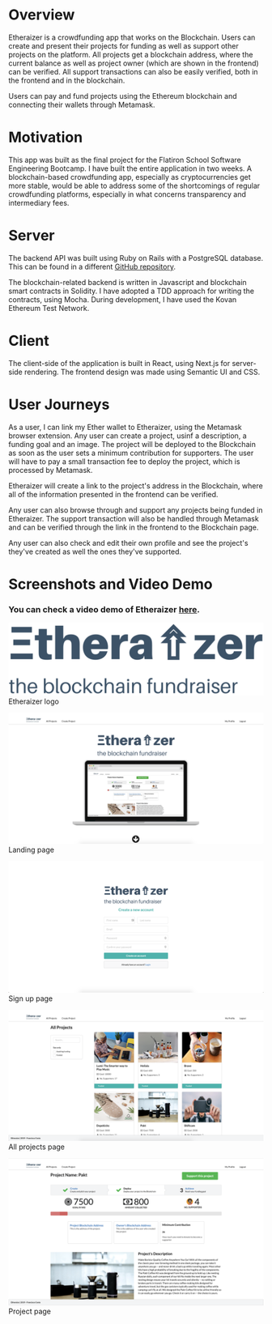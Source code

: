 # Overview

Etheraizer is a crowdfunding app that works on the Blockchain.
Users can create and present their projects for funding as well as support other projects on the platform.
All projects get a blockchain address, where the current balance as well as project owner (which are shown in the frontend) can be verified.
All support transactions can also be easily verified, both in the frontend and in the blockchain.

Users can pay and fund projects using the Ethereum blockchain and connecting their wallets through Metamask.

# Motivation

This app was built as the final project for the Flatiron School Software Engineering Bootcamp. I have built the entire application in two weeks.
A blockchain-based crowdfunding app, especially as cryptocurrencies get more stable, would be able to address some of the shortcomings of regular crowdfunding platforms, especially in what concerns transparency and intermediary fees.

# Server

The backend API was built using Ruby on Rails with a PostgreSQL database. This can be found in a different [GitHub repository](https://github.com/francosta/etheraizer-backend).

The blockchain-related backend is written in Javascript and blockchain smart contracts in Solidity.
I have adopted a TDD approach for writing the contracts, using Mocha.
During development, I have used the Kovan Ethereum Test Network.


# Client

The client-side of the application is built in React, using Next.js for server-side rendering.
The frontend design was made using Semantic UI and CSS.

# User Journeys

As a user, I can link my Ether wallet to Etheraizer, using the Metamask browser extension. Any user can create a project, usinf a description, a funding goal and an image.
The project will be deployed to the Blockchain as soon as the user sets a minimum contribution for supporters. The user will have to pay a small transaction fee to deploy the project, which is processed by Metamask.

Etheraizer will create a link to the project's address in the Blockchain, where all of the information presented in the frontend can be verified.

Any user can also browse through and support any projects being funded in Etheraizer. The support transaction will also be handled through Metamask and can be verified through the link in the frontend to the Blockchain page.

Any user can also check and edit their own profile and see the project's they've created as well the ones they've supported.

# Screenshots and Video Demo

### You can check a video demo of Etheraizer [here](https://youtu.be/lR9p1DDKhJE). 

![EtheraizerLogo](https://github.com/francosta/etheraizer-frontend/blob/master/public/Screenshots/logo.png)
Etheraizer logo

![LandingPage](https://github.com/francosta/etheraizer-frontend/blob/master/public/Screenshots/landingPage.png)
Landing page

![signUpForm](https://github.com/francosta/etheraizer-frontend/blob/master/public/Screenshots/signUp.png)
Sign up page

![AllProjects](https://github.com/francosta/etheraizer-frontend/blob/master/public/Screenshots/allProjects.png)
All projects page

![ProjectPage](https://github.com/francosta/etheraizer-frontend/blob/master/public/Screenshots/projectPage.png)
Project page

